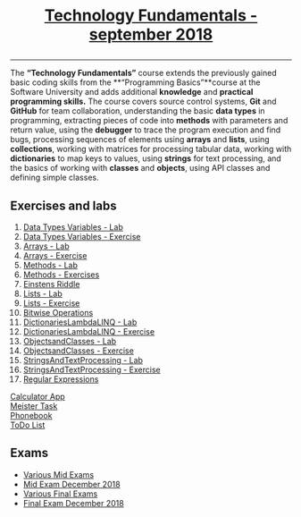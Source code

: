 # <a href="https://softuni.bg/trainings/2056/technology-fundamental-september-2018" rel="Technology Fundamentals"><p align="center"> Technology Fundamentals - september 2018<p>
</a>

---
The **“Technology Fundamentals”** course extends the previously gained basic coding skills from the **“Programming Basics”**course at the Software University and adds additional **knowledge** and **practical programming skills.**
The course covers source control systems, **Git** and **GitHub** for team collaboration, understanding the basic **data types** in programming, extracting pieces of code into **methods** with parameters and return value, using the **debugger** to trace the program execution and find bugs, processing sequences of elements using **arrays** and **lists**, using  **collections**, working with matrices for processing tabular data, working with **dictionaries** to map keys to values, using **strings** for text processing, and the basics of working with **classes** and **objects**, using API classes and defining simple classes. 


## Exercises and labs
1. <a href="https://github.com/PhilShishov/Software-University/tree/master/TechFundamentals/Homeworks/02.DataTypesVariables_Lab" > Data Types Variables - Lab</a> 
2. <a href="https://github.com/PhilShishov/Software-University/tree/master/TechFundamentals/Homeworks/02.DataTypesVariables_Exercise" > Data Types Variables - Exercise </a> 
3. <a href="https://github.com/PhilShishov/Software-University/tree/master/TechFundamentals/Homeworks/03.Arrays_Lab" > Arrays - Lab</a> 
4. <a href="https://github.com/PhilShishov/Software-University/tree/master/TechFundamentals/Homeworks/03.Arrays_Exercise" > Arrays - Exercise</a> 
5. <a href="https://github.com/PhilShishov/Software-University/tree/master/TechFundamentals/Homeworks/04.Methods_Lab" > Methods - Lab</a> 
6. <a href="https://github.com/PhilShishov/Software-University/tree/master/TechFundamentals/Homeworks/04.Methods_Exercise" > Methods - Exercises</a>
7. <a href="https://github.com/PhilShishov/Software-University/tree/master/TechFundamentals/Homeworks/05.EinstensRiddle" > Einstens Riddle</a>
8. <a href="https://github.com/PhilShishov/Software-University/tree/master/TechFundamentals/Homeworks/06.Lists_Lab" > Lists - Lab</a>
9. <a href="https://github.com/PhilShishov/Software-University/tree/master/TechFundamentals/Homeworks/06.Lists_Exercise" > Lists - Exercise</a>
10. <a href="https://github.com/PhilShishov/Software-University/tree/master/TechFundamentals/Homeworks/07.BitwiseOperations" > Bitwise Operations</a>
11. <a href="https://github.com/PhilShishov/Software-University/tree/master/TechFundamentals/Homeworks/08.DictionariesLambdaLINQ_Lab" > DictionariesLambdaLINQ - Lab</a>
12. <a href="https://github.com/PhilShishov/Software-University/tree/master/TechFundamentals/Homeworks/08.DictionariesLambdaLINQ_Exercise" > DictionariesLambdaLINQ - Exercise</a>
13. <a href="https://github.com/PhilShishov/Software-University/tree/master/TechFundamentals/Homeworks/09.ObjectsandClasses_Lab" > ObjectsandClasses - Lab</a>
14. <a href="https://github.com/PhilShishov/Software-University/tree/master/TechFundamentals/Homeworks/09.ObjectsandClasses_Exercise" > ObjectsandClasses - Exercise</a>
15. <a href="https://github.com/PhilShishov/Software-University/tree/master/TechFundamentals/Homeworks/10.StringsAndTextProcessing_Lab" > StringsAndTextProcessing - Lab</a>
16. <a href="https://github.com/PhilShishov/Software-University/tree/master/TechFundamentals/Homeworks/10.StringsandTextProcessing_Exercise" > StringsAndTextProcessing - Exercise</a>
17. <a href="https://github.com/PhilShishov/Software-University/tree/master/TechFundamentals/Homeworks/11.RegularExpressions" > Regular Expressions</a>

<a href="https://github.com/PhilShishov/Software-University/tree/master/TechFundamentals/Homeworks/CalculatorApp" > Calculator App</a><br/> 
<a href="https://github.com/PhilShishov/Software-University/tree/master/TechFundamentals/Homeworks/MeisterTask" > Meister Task</a>
<br/>
<a href="https://github.com/PhilShishov/Software-University/tree/master/TechFundamentals/Homeworks/Phonebook" > Phonebook</a>
<br/>
<a href="https://github.com/PhilShishov/Software-University/tree/master/TechFundamentals/Homeworks/ToDoList" > ToDo List</a>
<br/>

## Exams

- <a href="https://github.com/PhilShishov/Software-University/tree/master/TechFundamentals/Exams/MidExam" > Various Mid Exams</a> 
- <a href="https://github.com/PhilShishov/Software-University/tree/master/TechFundamentals/Exams/MidExam_December2018" > Mid Exam December 2018</a> 
- <a href="https://github.com/PhilShishov/Software-University/tree/master/TechFundamentals/Exams/FinalExam" > Various Final Exams</a>
- <a href="https://github.com/PhilShishov/Software-University/tree/master/TechFundamentals/Exams/FinalExam_December2018" > Final Exam December 2018</a> 
